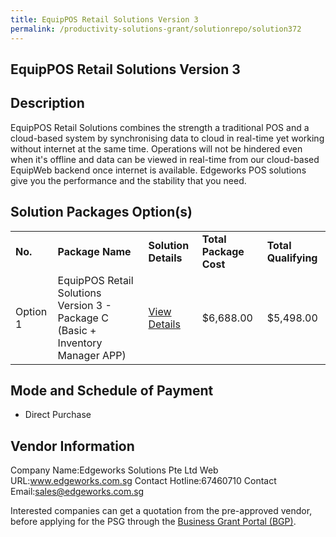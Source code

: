 ```yaml
---
title: EquipPOS Retail Solutions Version 3
permalink: /productivity-solutions-grant/solutionrepo/solution372
---
```


## EquipPOS Retail Solutions Version 3

## Description

EquipPOS Retail Solutions combines the strength a traditional POS and a cloud-based system by synchronising data to cloud in real-time yet working without internet at the same time. Operations will not be hindered even when it's offline and  data can be viewed in real-time from our cloud-based EquipWeb backend once internet is available. Edgeworks POS solutions give you the performance and the stability that you need.

## Solution Packages Option(s)

<table>
<tr>
<td><b>No.</b></td>
<td><b>Package Name</b></td>
<td><b>Solution Details</b></td>
<td><b>Total Package Cost</b></td>
<td><b>Total Qualifying</b></td>
</tr>
<tr>
<td>Option 1</td>
<td>EquipPOS Retail Solutions Version 3 - Package C (Basic + Inventory Manager APP)</td>
<td><a href='https://www.gobusiness.gov.sg/images/psg/Desensitised_Edgework_Annex_3_CR_wef_25_Nov_2021_Part_3.pdf'>View Details</a></td>
<td>$6,688.00</td>
<td>$5,498.00</td>
</tr>
</table>

## Mode and Schedule of Payment

 - Direct Purchase

## Vendor Information

 Company Name:Edgeworks Solutions Pte Ltd 
Web URL:www.edgeworks.com.sg 
Contact Hotline:67460710 
Contact Email:sales@edgeworks.com.sg 


Interested companies can get a quotation from the pre-approved vendor, before applying for the PSG through the <a href='https://www.businessgrants.gov.sg/'>Business Grant Portal (BGP)</a>.
<script src="/jquery/resize-tables.js"></script>
